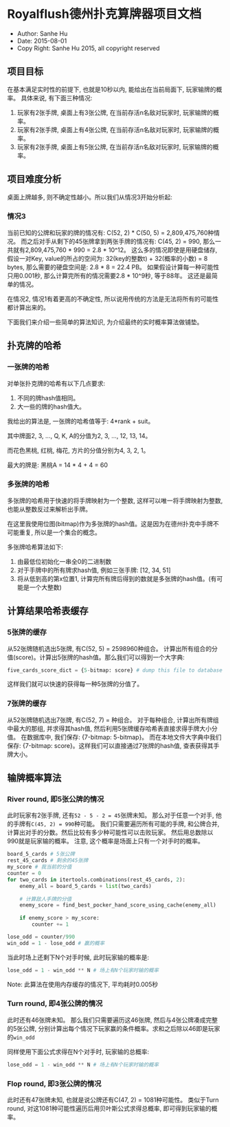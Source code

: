 # Royalflush德州扑克算牌器项目文档

- Author: Sanhe Hu
- Date: 2015-08-01
- Copy Right: Sanhe Hu 2015, all copyright reserved

## 项目目标

在基本满足实时性的前提下, 也就是10秒以内, 能给出在当前局面下, 玩家输牌的概率。 具体来说, 有下面三种情况:

1. 玩家有2张手牌, 桌面上有3张公牌, 在当前存活n名敌对玩家时, 玩家输牌的概率。
2. 玩家有2张手牌, 桌面上有4张公牌, 在当前存活n名敌对玩家时, 玩家输牌的概率。
3. 玩家有2张手牌, 桌面上有5张公牌, 在当前存活n名敌对玩家时, 玩家输牌的概率。

## 项目难度分析

桌面上牌越多, 则不确定性越小。所以我们从情况3开始分析起:

### 情况3

当前已知的公牌和玩家的牌的情况有: C(52, 2) * C(50, 5) = 2,809,475,760种情况。 而之后对手从剩下的45张牌拿到两张手牌的情况有: C(45, 2) = 990, 那么一共就有2,809,475,760 * 990 = 2.8 * 10^12。 这么多的情况即使是用硬盘储存, 假设一对Key, value的所占的空间为: 32(key的整数t) + 32(概率的小数) = 8 bytes, 那么需要的硬盘空间是: 2.8 * 8 = 22.4 PB。 如果假设计算每一种可能性只用0.001秒, 那么计算完所有的情况需要2.8 * 10^9秒, 等于88年。 这还是最简单的情况。 

在情况2, 情况1有着更高的不确定性, 所以说用传统的方法是无法将所有的可能性都计算出来的。 

下面我们来介绍一些简单的算法知识, 为介绍最终的实时概率算法做铺垫。

## 扑克牌的哈希

### 一张牌的哈希

对单张扑克牌的哈希有以下几点要求:

1. 不同的牌hash值相同。
2. 大一些的牌的hash值大。

我给出的算法是, 一张牌的哈希值等于: 4*rank + suit。

其中牌面2, 3, ..., Q, K, A的分值为2, 3, ..., 12, 13, 14。

而花色黑桃, 红桃, 梅花, 方片的分值分别为4, 3, 2, 1。

最大的牌是: 黑桃A = 14 * 4 + 4 = 60

### 多张牌的哈希

多张牌的哈希用于快速的将手牌映射为一个整数, 这样可以唯一将手牌映射为整数, 也能从整数反过来解析出手牌。

在这里我使用位图(bitmap)作为多张牌的hash值。这是因为在德州扑克中手牌不可能重复, 所以是一个集合的概念。

多张牌哈希算法如下:

1. 由最低位初始化一串全0的二进制数
2. 对于手牌中的所有牌求hash值, 例如三张手牌: [12, 34, 51]
3. 将从低到高的第x位置1, 计算完所有牌后得到的数就是多张牌的hash值。(有可能是一个大整数)


## 计算结果哈希表缓存

### 5张牌的缓存

从52张牌随机选出5张牌, 有C(52, 5) = 2598960种组合。 计算出所有组合的分值(score)。计算出5张牌的hash值。那么我们可以得到一个大字典:

```python
five_cards_score_dict = {5-bitmap: score} # dump this file to database and five_cards_score.pickle
```

这样我们就可以快速的获得每一种5张牌的分值了。

### 7张牌的缓存

从52张牌随机选出7张牌, 有C(52, 7) = 种组合。 对于每种组合, 计算出所有牌组中最大的那组, 并求得其hash值, 然后利用5张牌缓存哈希表直接求得手牌大小分值。 在数据库中, 我们保存: {7-bitmap: 5-bitmap}。 而在本地文件大字典中我们保存: {7-bitmap: score}。这样我们可以直接通过7张牌的hash值, 查表获得其手牌大小。

## 输牌概率算法

### River round, 即5张公牌的情况

此时玩家有2张手牌, 还有`52 - 5 - 2 = 45`张牌未知。 那么对于任意一个对手, 他的手牌有`C(45, 2) = 990`种可能。 我们只需要遍历所有可能的手牌, 和公牌合并, 计算出对手的分数。然后比较有多少种可能性可以击败玩家。 然后用总数除以990就是玩家输的概率。 注意, 这个概率是场面上只有一个对手时的概率。

```python
board_5_cards # 5张公牌
rest_45_cards # 剩余的45张牌
my_score # 我当前的分值
counter = 0
for two_cards in itertools.combinations(rest_45_cards, 2):
    enemy_all = board_5_cards + list(two_cards)
    
    # 计算敌人手牌的分值
    enemy_score = find_best_pocker_hand_score_using_cache(enemy_all)
    
    if enemy_score > my_score:
        counter += 1

lose_odd = counter/990
win_odd = 1 - lose_odd # 赢的概率
```

当此时场上还剩下N个对手时候, 此时玩家输的概率是:

```python
lose_odd = 1 - win_odd ** N # 场上有N个玩家时输的概率
```

Note: 此算法在使用内存缓存的情况下, 平均耗时0.005秒

### Turn round, 即4张公牌的情况

此时还有46张牌未知。 那么我们只需要遍历这46张牌, 然后与4张公牌凑成完整的5张公牌, 分别计算出每个情况下玩家赢的条件概率。求和之后除以46即是玩家的`win_odd`

同样使用下面公式求得在N个对手时, 玩家输的总概率:

```python
lose_odd = 1 - win_odd ** N # 场上有N个玩家时输的概率
```

### Flop round, 即3张公牌的情况

此时还有47张牌未知, 也就是说公牌还有C(47, 2) = 1081种可能性。 类似于Turn round, 对这1081种可能性遍历后用贝叶斯公式求得总概率, 即可得到玩家输的概率。